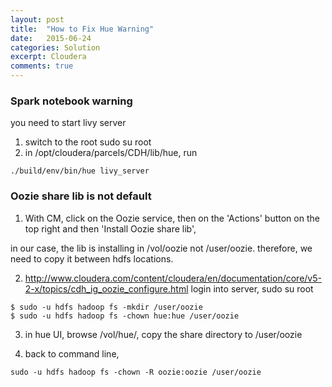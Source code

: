 ```yaml
---
layout: post
title:  "How to Fix Hue Warning"
date:   2015-06-24
categories: Solution
excerpt: Cloudera
comments: true
---
```


### Spark notebook warning

you need to start livy server

1. switch to the root sudo su root
2. in /opt/cloudera/parcels/CDH/lib/hue, run 

~~~ shell
./build/env/bin/hue livy_server
~~~

### Oozie share lib is not default

1. With CM, click on the Oozie service, then on the 'Actions' button on the
top right and then 'Install Oozie share lib',

in our case, the lib is installing in /vol/oozie not /user/oozie. 
therefore, we need to copy it between hdfs locations. 

2. http://www.cloudera.com/content/cloudera/en/documentation/core/v5-2-x/topics/cdh_ig_oozie_configure.html
login into server, sudo su root

~~~ shell
$ sudo -u hdfs hadoop fs -mkdir /user/oozie
$ sudo -u hdfs hadoop fs -chown hue:hue /user/oozie
~~~

3. in hue UI, browse /vol/hue/, copy the share directory to /user/oozie

4. back to command line,

~~~ shell
sudo -u hdfs hadoop fs -chown -R oozie:oozie /user/oozie
~~~
